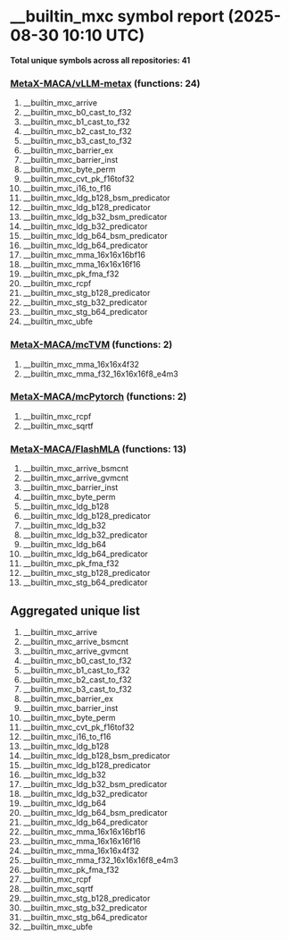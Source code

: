 # __builtin_mxc symbol report (2025-08-30 10:10 UTC)

**Total unique symbols across all repositories: 41**

### [MetaX-MACA/vLLM-metax](https://github.com/MetaX-MACA/vLLM-metax) (functions: 24)

 1. __builtin_mxc_arrive
 2. __builtin_mxc_b0_cast_to_f32
 3. __builtin_mxc_b1_cast_to_f32
 4. __builtin_mxc_b2_cast_to_f32
 5. __builtin_mxc_b3_cast_to_f32
 6. __builtin_mxc_barrier_ex
 7. __builtin_mxc_barrier_inst
 8. __builtin_mxc_byte_perm
 9. __builtin_mxc_cvt_pk_f16tof32
10. __builtin_mxc_i16_to_f16
11. __builtin_mxc_ldg_b128_bsm_predicator
12. __builtin_mxc_ldg_b128_predicator
13. __builtin_mxc_ldg_b32_bsm_predicator
14. __builtin_mxc_ldg_b32_predicator
15. __builtin_mxc_ldg_b64_bsm_predicator
16. __builtin_mxc_ldg_b64_predicator
17. __builtin_mxc_mma_16x16x16bf16
18. __builtin_mxc_mma_16x16x16f16
19. __builtin_mxc_pk_fma_f32
20. __builtin_mxc_rcpf
21. __builtin_mxc_stg_b128_predicator
22. __builtin_mxc_stg_b32_predicator
23. __builtin_mxc_stg_b64_predicator
24. __builtin_mxc_ubfe

### [MetaX-MACA/mcTVM](https://github.com/MetaX-MACA/mcTVM) (functions: 2)

 1. __builtin_mxc_mma_16x16x4f32
 2. __builtin_mxc_mma_f32_16x16x16f8_e4m3

### [MetaX-MACA/mcPytorch](https://github.com/MetaX-MACA/mcPytorch) (functions: 2)

 1. __builtin_mxc_rcpf
 2. __builtin_mxc_sqrtf

### [MetaX-MACA/FlashMLA](https://github.com/MetaX-MACA/FlashMLA) (functions: 13)

 1. __builtin_mxc_arrive_bsmcnt
 2. __builtin_mxc_arrive_gvmcnt
 3. __builtin_mxc_barrier_inst
 4. __builtin_mxc_byte_perm
 5. __builtin_mxc_ldg_b128
 6. __builtin_mxc_ldg_b128_predicator
 7. __builtin_mxc_ldg_b32
 8. __builtin_mxc_ldg_b32_predicator
 9. __builtin_mxc_ldg_b64
10. __builtin_mxc_ldg_b64_predicator
11. __builtin_mxc_pk_fma_f32
12. __builtin_mxc_stg_b128_predicator
13. __builtin_mxc_stg_b64_predicator


## Aggregated unique list

 1. __builtin_mxc_arrive
 2. __builtin_mxc_arrive_bsmcnt
 3. __builtin_mxc_arrive_gvmcnt
 4. __builtin_mxc_b0_cast_to_f32
 5. __builtin_mxc_b1_cast_to_f32
 6. __builtin_mxc_b2_cast_to_f32
 7. __builtin_mxc_b3_cast_to_f32
 8. __builtin_mxc_barrier_ex
 9. __builtin_mxc_barrier_inst
10. __builtin_mxc_byte_perm
11. __builtin_mxc_cvt_pk_f16tof32
12. __builtin_mxc_i16_to_f16
13. __builtin_mxc_ldg_b128
14. __builtin_mxc_ldg_b128_bsm_predicator
15. __builtin_mxc_ldg_b128_predicator
16. __builtin_mxc_ldg_b32
17. __builtin_mxc_ldg_b32_bsm_predicator
18. __builtin_mxc_ldg_b32_predicator
19. __builtin_mxc_ldg_b64
20. __builtin_mxc_ldg_b64_bsm_predicator
21. __builtin_mxc_ldg_b64_predicator
22. __builtin_mxc_mma_16x16x16bf16
23. __builtin_mxc_mma_16x16x16f16
24. __builtin_mxc_mma_16x16x4f32
25. __builtin_mxc_mma_f32_16x16x16f8_e4m3
26. __builtin_mxc_pk_fma_f32
27. __builtin_mxc_rcpf
28. __builtin_mxc_sqrtf
29. __builtin_mxc_stg_b128_predicator
30. __builtin_mxc_stg_b32_predicator
31. __builtin_mxc_stg_b64_predicator
32. __builtin_mxc_ubfe
